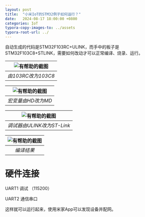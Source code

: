```yaml
---
layout: post
title:  "小米IoT的STM32例子如何运行？"
date:   2024-08-17 18:00:00 +0800
categories: IoT
typora-copy-images-to: ../assets
typora-root-url: ../
---
```


自动生成的代码是STM32F103RC+ULINK，而手中的板子是STM32F103C8+STLINK，需要如何改动才可以正常编译、烧录、运行。

| ![有帮助的截图](/assets/e83bec473252e5eab21bb42a682ec03.png) |
| :----------------------------------------: |
|          *由103RC改为103C8*          |

| ![有帮助的截图](/assets/e09a0ee473ca7145a6e1d4890c33a1d.png) |
| :----------------------------------------: |
|          *宏变量由HD改为MD*          |

| ![有帮助的截图](/assets/2a312058d7b35ba8687288974a8f9c6.png) |
| :----------------------------------------: |
|          *调试器由ULINK改为ST-Link*          |


| ![有帮助的截图](/assets/921d823c45d6a3d239ba14fc7a2440e.png) |
| :----------------------------------------: |
|          *编译结果*          |

# 硬件连接

UART1 调试 （115200）

UART2 通信串口

这样就可以运行起来，使用米家App可以发现设备并配网。